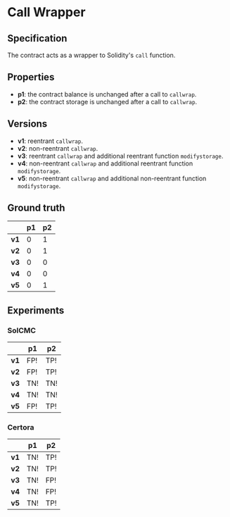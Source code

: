 # Call Wrapper
## Specification
The contract acts as a wrapper to Solidity's `call` function.

## Properties
- **p1**: the contract balance is unchanged after a call to `callwrap`.
- **p2**: the contract storage is unchanged after a call to `callwrap`.

## Versions
- **v1**: reentrant `callwrap`.
- **v2**: non-reentrant `callwrap`.
- **v3**: reentrant `callwrap` and additional reentrant function `modifystorage`.
- **v4**: non-reentrant `callwrap` and additional reentrant function `modifystorage`.
- **v5**: non-reentrant `callwrap` and additional non-reentrant function `modifystorage`.

## Ground truth
|        | p1  | p2  |
|--------|-----|-----|
| **v1** | 0   | 1   |
| **v2** | 0   | 1   |
| **v3** | 0   | 0   |
| **v4** | 0   | 0   |
| **v5** | 0   | 1   |

## Experiments

### SolCMC
|        | p1  | p2  |
|--------|-----|-----|
| **v1** | FP! | TP! |
| **v2** | FP! | TP! |
| **v3** | TN! | TN! |
| **v4** | TN! | TN! |
| **v5** | FP! | TP! |

### Certora
|        | p1  | p2  |
|--------|-----|-----|
| **v1** | TN! | TP! |
| **v2** | TN! | TP! |
| **v3** | TN! | FP! |
| **v4** | TN! | FP! |
| **v5** | TN! | TP! |